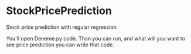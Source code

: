 # StockPricePrediction
Stock price prediction with regular regression

You'll open Deneme.py code. Than you can run, and what will you want to see price prediction you can write that code.
